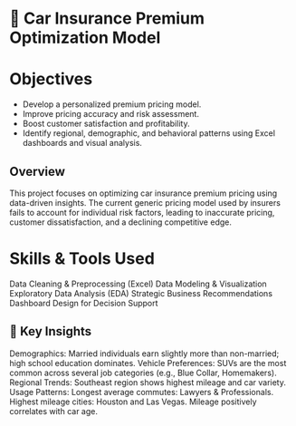 # 🚗 Car Insurance Premium Optimization Model

# Objectives
- Develop a personalized premium pricing model.
- Improve pricing accuracy and risk assessment.
- Boost customer satisfaction and profitability.
- Identify regional, demographic, and behavioral patterns using Excel dashboards and visual analysis.
## Overview
This project focuses on optimizing car insurance premium pricing using data-driven insights. The current generic pricing model used by insurers fails to account for individual risk factors, leading to inaccurate pricing, customer dissatisfaction, and a declining competitive edge.

# Skills & Tools Used
Data Cleaning & Preprocessing (Excel)
Data Modeling & Visualization
Exploratory Data Analysis (EDA)
Strategic Business Recommendations
Dashboard Design for Decision Support

## 📌 Key Insights
Demographics: Married individuals earn slightly more than non-married; high school education dominates.
Vehicle Preferences: SUVs are the most common across several job categories (e.g., Blue Collar, Homemakers).
Regional Trends: Southeast region shows highest mileage and car variety.
Usage Patterns:
Longest average commutes: Lawyers & Professionals.
Highest mileage cities: Houston and Las Vegas.
Mileage positively correlates with car age.
